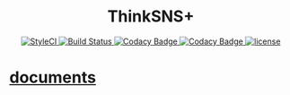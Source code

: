 <h1 align="center">ThinkSNS+</h1>
<p align="center">
    <!-- StyleCI -->
    <a href="https://styleci.io/repos/76627423">
        <img src="https://styleci.io/repos/76627423/shield?branch=master" alt="StyleCI">
    </a>
    <!-- Build Status for travis-ci -->
    <a href="https://travis-ci.org/zhiyicx/thinksns-plus">
        <img src="https://travis-ci.org/zhiyicx/thinksns-plus.svg?branch=master" alt="Build Status">
    </a>
    <!-- Codacy Badge -->
    <a href="https://www.codacy.com/app/shiweidu/thinksns-plus?utm_source=github.com&utm_medium=referral&utm_content=zhiyicx/thinksns-plus&utm_campaign=badger">
        <img src="https://api.codacy.com/project/badge/Grade/8320deaa80b8489f95fcedaae6df079d" alt="Codacy Badge">
    </a>
    <a href="https://www.codacy.com/app/shiweidu/thinksns-plus?utm_source=github.com&amp;utm_medium=referral&amp;utm_content=zhiyicx/thinksns-plus&amp;utm_campaign=Badge_Coverage">
        <img src="https://api.codacy.com/project/badge/Coverage/8320deaa80b8489f95fcedaae6df079d" alt="Codacy Badge">
    </a>
    <!-- license -->
    <a href="LICENSE">
        <img src="https://img.shields.io/badge/license-Apache%202-blue.svg" alt="license">
    </a>
</p>

# [documents](documents)